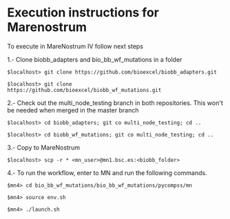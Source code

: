 # Execution instructions for Marenostrum

To execute in MareNostrum IV follow next steps

1.- Clone biobb_adapters and bio_bb_wf_mutations in a folder

```
$localhost> git clone https://github.com/bioexcel/biobb_adapters.git

$localhost> git clone https://github.com/bioexcel/biobb_wf_mutations.git

```

2.- Check out the multi_node_testing branch in both repositories. This won't be needed when merged in the master branch

``` 
$localhost> cd biobb_adapters; git co multi_node_testing; cd ..

$localhost> cd biobb_wf_mutations; git co multi_node_testing; cd ..

```

3.- Copy to MareNostrum

```
$localhost> scp -r * <mn_user>@mn1.bsc.es:<biobb_folder>

``` 

4.- To run the workflow, enter to MN and run the following commands.

```
$mn4> cd bio_bb_wf_mutations/bio_bb_wf_mutations/pycompss/mn

$mn4> source env.sh

$mn4> ./launch.sh

```

